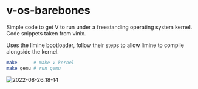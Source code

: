 # v-os-barebones
Simple code to get V to run under a freestanding operating system kernel. Code snippets taken from vinix.

Uses the limine bootloader, follow their steps to allow limine to compile alongside the kernel.

```sh
make      # make V kernel
make qemu # run qemu
```
![2022-08-26_18-14](https://user-images.githubusercontent.com/66291634/186856081-3c204464-769a-4ade-bbb3-106588300023.png)
